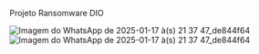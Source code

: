 Projeto Ransomware DIO


![Imagem do WhatsApp de 2025-01-17 à(s) 21 37 47_de844f64](https://github.com/user-attachments/assets/78903157-afb5-4b0b-a5a8-b583bc1551f6)
![Imagem do WhatsApp de 2025-01-17 à(s) 21 37 47_de844f64](https://github.com/user-attachments/assets/3a8045e0-0d03-476e-a68d-718298ef9368)
